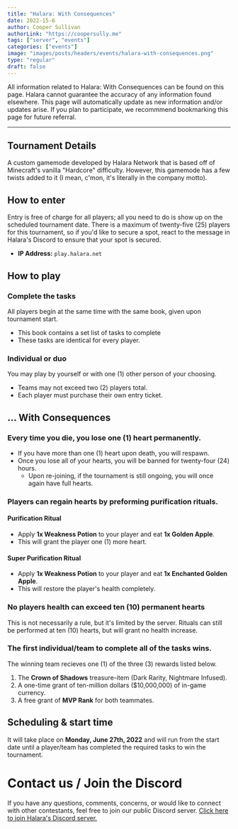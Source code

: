 ```yaml
---
title: "Halara: With Consequences"
date: 2022-15-6
author: Cooper Sullivan
authorLink: "https://coopersully.me"
tags: ["server", "events"]
categories: ["events"]
image: "images/posts/headers/events/halara-with-consequences.png"
type: "regular"
draft: false
---
```


All information related to Halara: With Consequences can be found on this page. Halara cannot guarantee the accuracy
of any information found elsewhere. This page will automatically update as new information and/or updates arise. If you
plan to participate, we recommmend bookmarking this page for future referral.

***

## Tournament Details
A custom gamemode developed by Halara Network that is based off of Minecraft's vanilla
"Hardcore" difficulty. However, this gamemode has a few twists added to it (I mean, c'mon, 
it's literally in the company motto).

## How to enter
Entry is free of charge for all players; all you need to do is show up on the scheduled tournament date. There
is a maximum of twenty-five (25) players for this tournament, so if you'd like to secure a spot, react to the message in Halara's
Discord to ensure that your spot is secured.

* **IP Address:** ``play.halara.net``

## How to play

### Complete the tasks
All players begin at the same time with the same book, given upon tournament start.
* This book contains a set list of tasks to complete
* These tasks are identical for every player.

### Individual or duo
You may play by yourself or with one (1) other person of your choosing.
* Teams may not exceed two (2) players total.
* Each player must purchase their own entry ticket.

## ... With Consequences
### Every time you die, you lose one (1) heart permanently.
* If you have more than one (1) heart upon death, you will respawn.
* Once you lose all of your hearts, you will be banned for twenty-four (24) hours.
	* Upon re-joining, if the tournament is still ongoing, you will once again have full hearts.
	
### Players can regain hearts by preforming purification rituals.

#### Purification Ritual
* Apply **1x Weakness Potion** to your player and eat **1x Golden Apple**.
* This will grant the player one (1) more heart.

#### Super Purification Ritual
* Apply **1x Weakness Potion** to your player and eat **1x Enchanted Golden Apple**.
* This will restore the player's health completely.

### No players health can exceed ten (10) permanent hearts
This is not necessarily a rule, but it's limited by the server. Rituals can still be performed
at ten (10) hearts, but will grant no health increase.

### The first individual/team to complete all of the tasks wins.
The winning team recieves one (1) of the three (3) rewards listed below.
1. The **Crown of Shadows** treasure-item (Dark Rarity, Nightmare Infused).
2. A one-time grant of ten-million dollars ($10,000,000) of in-game currency.
3. A free grant of **MVP Rank** for both teammates.

## Scheduling & start time
It will take place on **Monday, June 27th, 2022** and will run from the start date until a player/team has
completed the required tasks to win the tournament.

# Contact us / Join the Discord
If you have any questions, comments, concerns, or would like to connect with other contestants, feel free to join
our public Discord server. [Click here to join Halara's Discord server.](https://discord.com/invite/ZbrzN5RmyR)